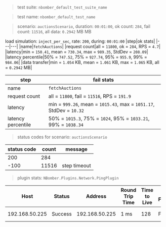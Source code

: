 > test suite: `nbomber_default_test_suite_name`

> test name: `nbomber_default_test_name`

> scenario: `auctionsScenario`, duration: `00:01:00`, ok count: `284`, fail count: `11516`, all data: `0.2942` MB MB

load simulation: `inject_per_sec`, rate: `200`, during: `00:01:00`
|step|ok stats|
|---|---|
|name|`fetchAuctions`|
|request count|all = `11800`, ok = `284`, RPS = `4.7`|
|latency|min = `150.41`, mean = `730.34`, max = `989.35`, StdDev = `208.09`|
|latency percentile|50% = `747.52`, 75% = `927.74`, 95% = `955.9`, 99% = `984.06`|
|data transfer|min = `1.054` KB, mean = `1.061` KB, max = `1.065` KB, all = `0.2942` MB|

|step|fail stats|
|---|---|
|name|`fetchAuctions`|
|request count|all = `11800`, fail = `11516`, RPS = `191.9`|
|latency|min = `999.26`, mean = `1015.43`, max = `1051.17`, StdDev = `10.32`|
|latency percentile|50% = `1015.3`, 75% = `1024`, 95% = `1033.21`, 99% = `1038.34`|
> status codes for scenario: `auctionsScenario`

|status code|count|message|
|---|---|---|
|200|284||
|-100|11516|step timeout|

> plugin stats: `NBomber.Plugins.Network.PingPlugin`

|Host|Status|Address|Round Trip Time|Time to Live|Don't Fragment|Buffer Size|
|---|---|---|---|---|---|---|
|192.168.50.225|Success|192.168.50.225|1 ms|128|False|32 bytes|

